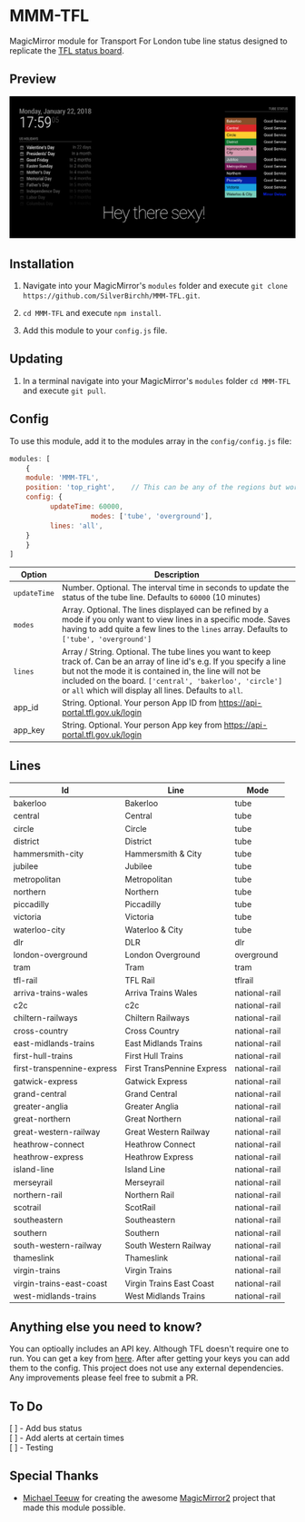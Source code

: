 # MMM-TFL

MagicMirror module for Transport For London tube line status designed to replicate the [TFL status board](https://tfl.gov.uk/tube-dlr-overground/status/).

## Preview

![MMM-TFL Preview](preview.png "MMM-TFL Preview")

## Installation

1. Navigate into your MagicMirror's `modules` folder and execute `git clone https://github.com/SilverBirchh/MMM-TFL.git`.

2. `cd MMM-TFL` and execute `npm install`.

3. Add this module to your `config.js` file.

## Updating

1. In a terminal navigate into your MagicMirror's `modules` folder `cd MMM-TFL` and execute `git pull`.

## Config

To use this module, add it to the modules array in the `config/config.js` file:

```javascript
modules: [
    {
    module: 'MMM-TFL',
    position: 'top_right',    // This can be any of the regions but works best on either side of the display
    config: {
          updateTime: 60000,
                    modes: ['tube', 'overground'],
          lines: 'all',
    }
    }
]
```

Option       | Description
------------ | ----------------------------------------------------------------------------------------------------------------------------------------------------------------------------------------------------------------------------------------------------------------------------------------------------------
`updateTime` | Number. Optional. The interval time in seconds to update the status of the tube line. Defaults to `60000` (10 minutes)
`modes`      | Array. Optional. The lines displayed can be refined by a mode if you only want to view lines in a specific mode. Saves having to add quite a few lines to the `lines` array. Defaults to `['tube', 'overground']`
`lines`      | Array / String. Optional. The tube lines you want to keep track of. Can be an array of line id's e.g. If you specify a line but not the mode it is contained in, the line will not be included on the board. `['central', 'bakerloo', 'circle']` or `all` which will display all lines. Defaults to `all`.
app_id | String. Optional. Your person App ID from https://api-portal.tfl.gov.uk/login
app_key | String. Optional. Your person App key from https://api-portal.tfl.gov.uk/login

## Lines

Id                         | Line                       | Mode
-------------------------- | -------------------------- | -------------
bakerloo                   | Bakerloo                   | tube
central                    | Central                    | tube
circle                     | Circle                     | tube
district                   | District                   | tube
hammersmith-city           | Hammersmith & City         | tube
jubilee                    | Jubilee                    | tube
metropolitan               | Metropolitan               | tube
northern                   | Northern                   | tube
piccadilly                 | Piccadilly                 | tube
victoria                   | Victoria                   | tube
waterloo-city              | Waterloo & City            | tube
dlr                        | DLR                        | dlr
london-overground          | London Overground          | overground
tram                       | Tram                       | tram
tfl-rail                   | TFL Rail                   | tflrail
arriva-trains-wales        | Arriva Trains Wales        | national-rail
c2c                        | c2c                        | national-rail
chiltern-railways          | Chiltern Railways          | national-rail
cross-country              | Cross Country              | national-rail
east-midlands-trains       | East Midlands Trains       | national-rail
first-hull-trains          | First Hull Trains          | national-rail
first-transpennine-express | First TransPennine Express | national-rail
gatwick-express            | Gatwick Express            | national-rail
grand-central              | Grand Central              | national-rail
greater-anglia             | Greater Anglia             | national-rail
great-northern             | Great Northern             | national-rail
great-western-railway      | Great Western Railway      | national-rail
heathrow-connect           | Heathrow Connect           | national-rail
heathrow-express           | Heathrow Express           | national-rail
island-line                | Island Line                | national-rail
merseyrail                 | Merseyrail                 | national-rail
northern-rail              | Northern Rail              | national-rail
scotrail                   | ScotRail                   | national-rail
southeastern               | Southeastern               | national-rail
southern                   | Southern                   | national-rail
south-western-railway      | South Western Railway      | national-rail
thameslink                 | Thameslink                 | national-rail
virgin-trains              | Virgin Trains              | national-rail
virgin-trains-east-coast   | Virgin Trains East Coast   | national-rail
west-midlands-trains       | West Midlands Trains       | national-rail

## Anything else you need to know?

You can optioally includes an API key. Although TFL doesn't require one to run. You can get a key from [here](https://api-portal.tfl.gov.uk/login). After after getting your keys you can add them to the config. This project does not use any external dependencies. Any improvements please feel free to submit a PR.

## To Do

[ ] - Add bus status<br>
[ ] - Add alerts at certain times<br>
[ ] - Testing

## Special Thanks

- [Michael Teeuw](https://github.com/MichMich) for creating the awesome [MagicMirror2](https://github.com/MichMich/MagicMirror/tree/develop) project that made this module possible.
